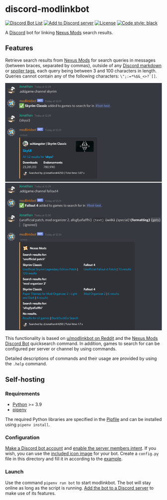 # discord-modlinkbot
[![Discord Bot List](https://top.gg/api/widget/status/665861255051083806.svg)](https://top.gg/bot/665861255051083806)
[![Add to Discord server](https://img.shields.io/static/v1?style=flat&logo=discord&logoColor=FFF&label=&message=add%20to%20server&color=7289DA)](https://discordapp.com/oauth2/authorize?client_id=665861255051083806&permissions=19649&scope=bot)
[![License](https://img.shields.io/github/license/JonathanFeenstra/discord-modlinkbot)](https://github.com/JonathanFeenstra/discord-modlinkbot/blob/master/LICENSE)
[![Code style: black](https://img.shields.io/badge/code%20style-black-000000.svg)](https://github.com/psf/black)

A [Discord](https://discord.com/) bot for linking [Nexus Mods](https://www.nexusmods.com/) search results.

## Features
Retrieve search results from [Nexus Mods](https://www.nexusmods.com/) for search queries in messages {between braces, separated by commas}, outside of any [Discord markdown](https://support.discord.com/hc/en-us/articles/210298617) or [spoiler tags](https://support.discord.com/hc/en-us/articles/360022320632), each query being between 3 and 100 characters in length. Queries cannot contain any of the following characters: ```\";:=*%$&_<>?`[]```.

![example1](img/example1.png)
![example2](img/example2.png)

This functionality is based on [u/modlinkbot on Reddit](https://www.reddit.com/r/modlinkbotsub/comments/dlp7d1/bot_operation_and_information/) and the [Nexus Mods Discord Bot](https://github.com/Nexus-Mods/discord-bot/) quicksearch command. In addition, games to search for can be configured per server or channel by using commands.

Detailed descriptions of commands and their usage are provided by using the `.help` command.
## Self-hosting
### Requirements
- [Python](https://www.python.org/downloads/) >= 3.9
- [pipenv](https://pipenv.pypa.io/en/stable/install/#installing-pipenv)

The required Python libraries are specified in the [Pipfile](Pipfile) and can be installed using `pipenv install`.

### Configuration
[Make a Discord bot account](https://discordpy.readthedocs.io/en/latest/discord.html) and [enable the server members intent](https://discordpy.readthedocs.io/en/latest/intents.html#privileged-intents). If you wish, you can use the [included icon image](https://raw.githubusercontent.com/JonathanFeenstra/discord-modlinkbot/master/img/icon.png) for your bot. Create a `config.py` file in this directory and fill it in according to the [example](config.py.example).

### Launch
Use the command `pipenv run bot` to start modlinkbot. The bot will stay online as long as the script is running. [Add the bot to a Discord server](https://discordpy.readthedocs.io/en/latest/discord.html#inviting-your-bot) to make use of its features.

